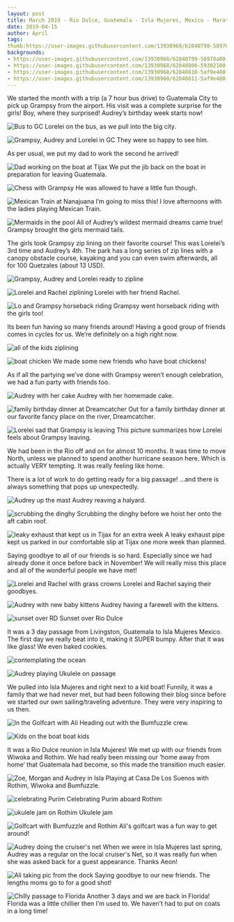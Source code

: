 ```yaml
---
layout: post
title: March 2019 - Rio Dulce, Guatemala - Isla Mujeres, Mexico - Marathon, Florida
date: 2019-04-15
author: April
tags:  
thumb:https://user-images.githubusercontent.com/13930968/62840798-58978a80-bc76-11e9-8a5e-86a82711f381.jpeg 
backgrounds:
- https://user-images.githubusercontent.com/13930968/62840799-58978a80-bc76-11e9-9e6a-ef6ac0a37611.jpeg
- https://user-images.githubusercontent.com/13930968/62840800-59302100-bc76-11e9-8d0d-344dca5fa227.jpeg
- https://user-images.githubusercontent.com/13930968/62840810-5af9e480-bc76-11e9-8a4d-7b4e1da75618.jpeg
- https://user-images.githubusercontent.com/13930968/62840811-5af9e480-bc76-11e9-875b-ac792608f97d.jpeg
---
```


We started the month with a trip (a 7 hour bus drive) to Guatemala City to pick up Grampsy from the airport. His visit was a complete surprise for the girls! Boy, where they surprised! Audrey’s birthday week starts now! 

![Bus to GC](https://user-images.githubusercontent.com/13930968/62840573-3bad8800-bc73-11e9-866a-79f7874939a1.jpeg)
Lorelei on the bus, as we pull into the big city. 

![Grampsy, Audrey and Lorelei in GC](https://user-images.githubusercontent.com/13930968/62840786-56353080-bc76-11e9-9307-4009013bf941.jpeg)
They were so happy to see him. 
 
As per usual, we put my dad to work the second he arrived! 

![Dad working on the boat at Tijax](https://user-images.githubusercontent.com/13930968/62840787-56353080-bc76-11e9-908d-65fb646cfe8f.jpeg)
We put the jib back on the boat in preparation for leaving Guatemala. 

![Chess with Grampsy](https://user-images.githubusercontent.com/13930968/62840574-3bad8800-bc73-11e9-9b24-264e893b9dfa.jpeg)
He was allowed to have a little fun though. 

![Mexican Train at Nanajuana](https://user-images.githubusercontent.com/13930968/62840572-3bad8800-bc73-11e9-835a-658bad30366f.jpeg)
I’m going to miss this! I love afternoons with the ladies playing Mexican Train. 

![Mermaids in the pool](https://user-images.githubusercontent.com/13930968/62840788-56353080-bc76-11e9-8ffe-c23ce20f3dd4.jpeg)
All of Audrey’s wildest mermaid dreams came true! Grampsy brought the girls mermaid tails.

The girls took Grampsy zip lining on their favorite course! This was Lorelei’s 3rd time and Audrey’s 4th. The park has a long series of zip lines with a canopy obstacle course, kayaking and you can even swim afterwards, all for 100 Quetzales (about 13 USD). 

![Grampsy, Audrey and Lorelei ready to zipline](https://user-images.githubusercontent.com/13930968/62840789-56cdc700-bc76-11e9-9840-0b8704b69e24.jpeg)

![Lorelei and Rachel ziplining](https://user-images.githubusercontent.com/13930968/62840791-56cdc700-bc76-11e9-9b8f-7662f0decb15.jpeg)
Lorelei with her friend Rachel. 

![Lo and Grampsy horseback riding](https://user-images.githubusercontent.com/13930968/62840794-57fef400-bc76-11e9-8072-3e84b5d431ee.jpeg)
Grampsy went horseback riding with the girls too! 

Its been fun having so many friends around! Having a good group of friends comes in cycles for us. We’re definitely on a high right now. 

![all of the kids ziplining](https://user-images.githubusercontent.com/13930968/62840792-57665d80-bc76-11e9-883a-817ea252c0a2.jpeg)

![boat chicken](https://user-images.githubusercontent.com/13930968/62840790-56cdc700-bc76-11e9-9c0f-ea40d4059b73.jpeg)
We made some new friends who have boat chickens! 

As if all the partying we’ve done with Grampsy weren’t enough celebration, we had a fun party with friends too. 

![Audrey with her cake](https://user-images.githubusercontent.com/13930968/62840576-3c461e80-bc73-11e9-8c74-976440e95e41.jpeg)
Audrey with her homemade cake. 

![family birthday dinner at Dreamcatcher](https://user-images.githubusercontent.com/13930968/62840577-3c461e80-bc73-11e9-851d-8640b168f780.jpeg)
Out for a family birthday dinner at our favorite fancy place on the river, Dreamcatcher. 

![Lorelei sad that Grampsy is leaving](https://user-images.githubusercontent.com/13930968/62840796-57fef400-bc76-11e9-94fd-fce9910a4bba.jpeg)
This picture summarizes how Lorelei feels about Grampsy leaving. 

We had been in the Rio off and on for almost 10 months. It was time to move North, unless we planned to spend another hurricane season here. Which is actually VERY tempting. It was really feeling like home. 

There is a lot of work to do getting ready for a big passage! …and there is always something that pops up unexpectedly. 

![Audrey up the mast](https://user-images.githubusercontent.com/13930968/62840801-59302100-bc76-11e9-9622-de478063758d.jpeg)
Audrey reaving a halyard. 

![scrubbing the dinghy](https://user-images.githubusercontent.com/13930968/62840579-3cdeb500-bc73-11e9-93eb-022bae39f63e.jpeg)
Scrubbing the dinghy before we hoist her onto the aft cabin roof. 

![leaky exhaust that kept us in Tijax for an extra week](https://user-images.githubusercontent.com/13930968/62840803-59c8b780-bc76-11e9-8a78-04cddd0ab356.jpeg)
A leaky exhaust pipe kept us parked in our comfortable slip at Tijax one more week than planned. 

Saying goodbye to all of our friends is so hard. Especially since we had already done it once before back in November! We will really miss this place and all of the wonderful people we have met! 


![Lorelei and Rachel with grass crowns](https://user-images.githubusercontent.com/13930968/62840797-58978a80-bc76-11e9-9e91-07c695241191.jpeg)
Lorelei and Rachel saying their goodbyes. 

![Audrey with new baby kittens](https://user-images.githubusercontent.com/13930968/62840580-3cdeb500-bc73-11e9-8ba3-b97e926110f8.jpeg)
Audrey having a farewell with the kittens. 

![sunset over RD](https://user-images.githubusercontent.com/13930968/62840578-3cdeb500-bc73-11e9-8204-f7990c0f82af.jpeg)
Sunset over Rio Dulce

It was a 3 day passage from Livingston, Guatemala to Isla Mujeres Mexico. The first day we really beat into it, making it SUPER bumpy. After that it was like glass! We even baked cookies.

![contemplating the ocean](https://user-images.githubusercontent.com/13930968/62840581-3d774b80-bc73-11e9-9a57-f2750fb805ab.jpeg)

![Audrey playing Ukulele on passage](https://user-images.githubusercontent.com/13930968/62840802-59302100-bc76-11e9-8373-1e91a4176588.jpeg)

We pulled into Isla Mujeres and right next to a kid boat! Funnily, it was a family that we had never met, but had been following their blog since before we started our own sailing/traveling adventure. They were very inspiring to us then. 

![In the Golfcart with Ali](https://user-images.githubusercontent.com/13930968/62840582-3d774b80-bc73-11e9-9d7a-5a19bf63dffd.jpeg)
Heading out with the Bumfuzzle crew. 

![Kids on the boat](https://user-images.githubusercontent.com/13930968/62840583-3d774b80-bc73-11e9-94a7-3abad57b5223.jpeg)
boat kids

It was a Rio Dulce reunion in Isla Mujeres! We met up with our friends from Wiwoka and Rothim. We had really been missing our ‘home away from home’ that Guatemala had become, so this made the transition much easier.

![Zoe, Morgan and Audrey in Isla](https://user-images.githubusercontent.com/13930968/62840805-59c8b780-bc76-11e9-9166-955f92f98bc2.jpeg)
Playing at Casa De Los Suenos with Rothim, Wiwoka and Bumfuzzle. 

![celebrating Purim](https://user-images.githubusercontent.com/13930968/62840807-5a614e00-bc76-11e9-96c5-4959f54a3de4.jpeg)
Celebrating Purim aboard Rothim

![ukulele jam on Rothim](https://user-images.githubusercontent.com/13930968/62840808-5a614e00-bc76-11e9-8181-e98b08a7e818.jpeg)
Ukulele jam

![Golfcart with Bumfuzzle and Rothim](https://user-images.githubusercontent.com/13930968/62840584-3e0fe200-bc73-11e9-901a-33e5280f0cb9.jpeg)
Ali's golfcart was a fun way to get around! 

![Audrey doing the cruiser's net](https://user-images.githubusercontent.com/13930968/62840806-5a614e00-bc76-11e9-9a5d-db938bb75011.jpeg)
When we were in Isla Mujeres last spring, Audrey was a regular on the local cruiser's Net, so it was really fun when she was asked back for a guest appearance. Thanks Aeon!  

![Ali taking pic from the dock](https://user-images.githubusercontent.com/13930968/62840809-5af9e480-bc76-11e9-9102-842e4a6797a8.jpeg)
Saying goodbye to our new friends. The lengths moms go to for a good shot! 

![Chilly passage to Florida](https://user-images.githubusercontent.com/13930968/62840812-5b927b00-bc76-11e9-8b98-7bd0acbfca29.jpeg)
Another 3 days and we are back in Florida! Florida was a little chillier then I’m used to. We haven’t had to put on coats in a long time! 
